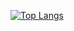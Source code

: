 [![Top Langs](https://github-readme-stats-git-masterrstaa-rickstaa.vercel.app/api/top-langs/?username=zainab7681051&theme=tokyonight&hide=html,css,scss,shell,vimscript)](https://github.com/zainab7681051)
